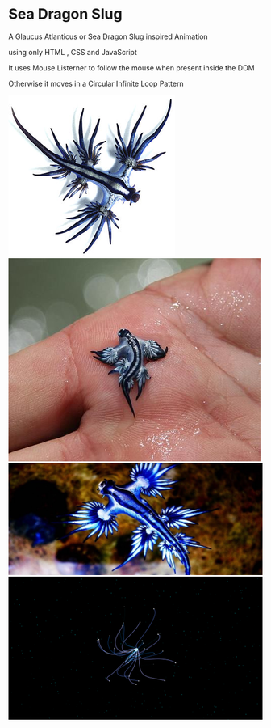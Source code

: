 # Sea Dragon Slug

A Glaucus Atlanticus or Sea Dragon Slug inspired Animation 

using only HTML , CSS and JavaScript 

It uses Mouse Listerner to follow the mouse when present inside the DOM

Otherwise it moves in a Circular Infinite Loop Pattern

![Alt text](Resources/img1.jpg)
![Alt text](Resources/img2.jpg)
![Alt text](Resources/img3.jpg)
![Alt text](Resources/img4.png)
